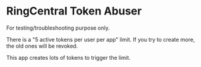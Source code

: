 # RingCentral Token Abuser

For testing/troubleshooting purpose only.

There is a "5 active tokens per user per app" limit. If you try to create more, the old ones will be revoked.

This app creates lots of tokens to trigger the limit.
